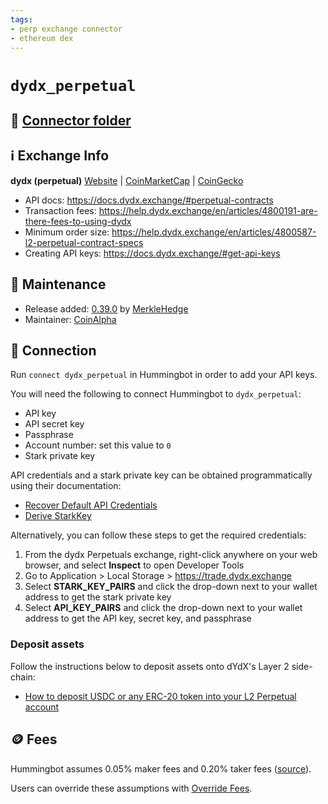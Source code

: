 ```yaml
---
tags:
- perp exchange connector
- ethereum dex
---
```


# `dydx_perpetual`

## 📁 [Connector folder](https://github.com/hummingbot/hummingbot/tree/master/hummingbot/connector/derivative/dydx_perpetual)

## ℹ️ Exchange Info

**dydx (perpetual)**
[Website](https://dydx.exchange/) | [CoinMarketCap](https://coinmarketcap.com/exchanges/dydx/) | [CoinGecko](https://www.coingecko.com/en/exchanges/dydx-margin)

* API docs: <https://docs.dydx.exchange/#perpetual-contracts>
* Transaction fees: <https://help.dydx.exchange/en/articles/4800191-are-there-fees-to-using-dydx>
* Minimum order size: <https://help.dydx.exchange/en/articles/4800587-l2-perpetual-contract-specs>
* Creating API keys: <https://docs.dydx.exchange/#get-api-keys>

## 👷 Maintenance

* Release added: [0.39.0](/release-notes/0.39.0/) by [MerkleHedge](https://merklehedge.com/)
* Maintainer: [CoinAlpha](https://coinalpha.com)

## 🔑 Connection

Run `connect dydx_perpetual` in Hummingbot in order to add your API keys.

You will need the following to connect Hummingbot to `dydx_perpetual`:

* API key
* API secret key
* Passphrase
* Account number: set this value to `0`
* Stark private key

API credentials and a stark private key can be obtained programmatically using their documentation:

* [Recover Default API Credentials](https://docs.dydx.exchange/?python#recover-default-api-credentials)
* [Derive StarkKey](https://docs.dydx.exchange/?python#derive-starkkey)

Alternatively, you can follow these steps to get the required credentials:

1. From the dydx Perpetuals exchange, right-click anywhere on your web browser, and select **Inspect** to open Developer Tools
2. Go to Application > Local Storage > <https://trade.dydx.exchange>
3. Select **STARK_KEY_PAIRS** and click the drop-down next to your wallet address to get the stark private key
4. Select **API_KEY_PAIRS** and click the drop-down next to your wallet address to get the API key, secret key, and passphrase

### Deposit assets

Follow the instructions below to deposit assets onto dYdX's Layer 2 side-chain:

* [How to deposit USDC or any ERC-20 token into your L2 Perpetual account](https://help.dydx.exchange/en/articles/5108497-how-to-deposit-usdc-or-any-erc-20-token-into-your-l2-perpetual-account?utm_content=article_5108497)

## 🪙 Fees

Hummingbot assumes 0.05% maker fees and 0.20% taker fees ([source](https://github.com/hummingbot/hummingbot/blob/master/hummingbot/connector/exchange/dydx/dydx_utils.py#L11)).

Users can override these assumptions with [Override Fees](/global-configs/override-fees/).
